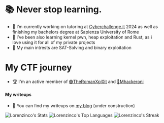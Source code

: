 # 📚 Never stop learning.

- 🔭 I’m currently working on tutoring at [Cyberchallenge.it](https://cyberchallenge.it) 2024 as well as  finishing my bachelors degree at Sapienza University of Rome
- 🌱 I’ve been also learning kernel pwn, heap exploitation and Rust, as i love using it for all of my private projects
- 💬 My main intrests are SAT-Solving and binary exploitation

# My CTF journey
- 🏆 I'm an active member of [🟢TheRomanXpl0it](https://theromanXpl0.it) and [🍝Mhackeroni](https://mhackeroni.it)
#### My writeups
- 📝 You can find my writeups on [my blog](https://lorenzinco.github.io/) (under construction)

![Lorenzinco's Stats](https://github-readme-stats.vercel.app/api?username=Lorenzinco&theme=synthwave&show_icons=true&hide_border=false&count_private=true&layout=compact)
![Lorenzinco's Top Languages](https://github-readme-stats.vercel.app/api/top-langs/?username=Lorenzinco&theme=synthwave&show_icons=true&hide_border=false&layout=compact)
![Lorenzinco's Streak](https://github-readme-streak-stats.herokuapp.com/?user=Lorenzinco&theme=synthwave&hide_border=false&layout=compact)

  



<!--
**Lorenzinco/Lorenzinco** is a ✨ _special_ ✨ repository because its `README.md` (this file) appears on your GitHub profile.

Here are some ideas to get you started:

- 🔭 I’m currently working on ...
- 🌱 I’m currently learning ...
- 👯 I’m looking to collaborate on ...
- 🤔 I’m looking for help with ...
- 💬 Ask me about ...
- 📫 How to reach me: ...
- 😄 Pronouns: ...
- ⚡ Fun fact: ...
-->
